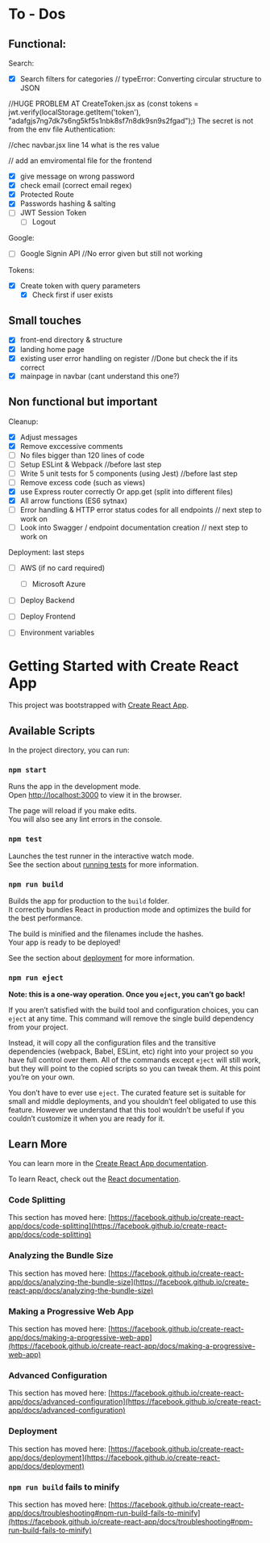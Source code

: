 # To - Dos

## Functional:

Search:
- [x] Search filters for categories     // typeError: Converting circular structure to JSON


//HUGE PROBLEM AT CreateToken.jsx as (const tokens = jwt.verify(localStorage.getItem('token'), "adafgjs7ng7dk7s6ng5kf5s1nbk8sf7n8dk9sn9s2fgad");)  The secret is not from the env file
Authentication:

//chec navbar.jsx line 14  what is the res value

// add an emviromental file for the frontend

- [x] give message on wrong password
- [x] check email (correct email regex)
- [x] Protected Route
- [x] Passwords hashing & salting
- [ ] JWT Session Token
    - [ ] Logout

Google:
- [ ] Google Signin API     //No error given but still not working

Tokens:
- [x] Create token with query parameters
    - [x] Check first if user exists

## Small touches
- [x] front-end directory &  structure
- [x] landing home page 
- [x] existing user error handling on register //Done but check the if its correct
- [x] mainpage in navbar (cant understand this one?)

## Non functional but important

Cleanup:
- [x] Adjust messages 
- [x] Remove exccessive comments
- [ ] No files bigger than 120 lines of code
- [ ] Setup ESLint & Webpack                        //before last step
- [ ] Write 5 unit tests for 5 components (using Jest) //before last step
- [ ] Remove excess code (such as views)
- [x] use Express router correctly Or app.get (split into different files)
- [x] All arrow functions (ES6 sytnax)
- [ ] Error handling & HTTP error status codes for all endpoints      // next step to work on
- [ ] Look into Swagger / endpoint documentation creation             // next step to work on

Deployment:  last steps
- [ ] AWS (if no card required)
    - [ ] Microsoft Azure
- [ ] Deploy Backend
- [ ] Deploy Frontend
- [ ] Environment variables


# Getting Started with Create React App

This project was bootstrapped with [Create React App](https://github.com/facebook/create-react-app).

## Available Scripts

In the project directory, you can run:

### `npm start`

Runs the app in the development mode.\
Open [http://localhost:3000](http://localhost:3000) to view it in the browser.

The page will reload if you make edits.\
You will also see any lint errors in the console.

### `npm test`

Launches the test runner in the interactive watch mode.\
See the section about [running tests](https://facebook.github.io/create-react-app/docs/running-tests) for more information.

### `npm run build`

Builds the app for production to the `build` folder.\
It correctly bundles React in production mode and optimizes the build for the best performance.

The build is minified and the filenames include the hashes.\
Your app is ready to be deployed!

See the section about [deployment](https://facebook.github.io/create-react-app/docs/deployment) for more information.

### `npm run eject`

**Note: this is a one-way operation. Once you `eject`, you can’t go back!**

If you aren’t satisfied with the build tool and configuration choices, you can `eject` at any time. This command will remove the single build dependency from your project.

Instead, it will copy all the configuration files and the transitive dependencies (webpack, Babel, ESLint, etc) right into your project so you have full control over them. All of the commands except `eject` will still work, but they will point to the copied scripts so you can tweak them. At this point you’re on your own.

You don’t have to ever use `eject`. The curated feature set is suitable for small and middle deployments, and you shouldn’t feel obligated to use this feature. However we understand that this tool wouldn’t be useful if you couldn’t customize it when you are ready for it.

## Learn More

You can learn more in the [Create React App documentation](https://facebook.github.io/create-react-app/docs/getting-started).

To learn React, check out the [React documentation](https://reactjs.org/).

### Code Splitting

This section has moved here: [https://facebook.github.io/create-react-app/docs/code-splitting](https://facebook.github.io/create-react-app/docs/code-splitting)

### Analyzing the Bundle Size

This section has moved here: [https://facebook.github.io/create-react-app/docs/analyzing-the-bundle-size](https://facebook.github.io/create-react-app/docs/analyzing-the-bundle-size)

### Making a Progressive Web App

This section has moved here: [https://facebook.github.io/create-react-app/docs/making-a-progressive-web-app](https://facebook.github.io/create-react-app/docs/making-a-progressive-web-app)

### Advanced Configuration

This section has moved here: [https://facebook.github.io/create-react-app/docs/advanced-configuration](https://facebook.github.io/create-react-app/docs/advanced-configuration)

### Deployment

This section has moved here: [https://facebook.github.io/create-react-app/docs/deployment](https://facebook.github.io/create-react-app/docs/deployment)

### `npm run build` fails to minify

This section has moved here: [https://facebook.github.io/create-react-app/docs/troubleshooting#npm-run-build-fails-to-minify](https://facebook.github.io/create-react-app/docs/troubleshooting#npm-run-build-fails-to-minify)
